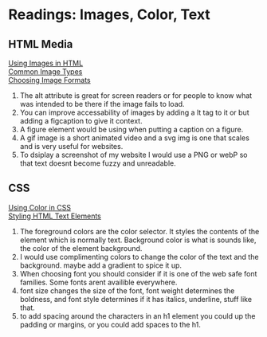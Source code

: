 # Readings: Images, Color, Text

## HTML Media
[Using Images in HTML](https://developer.mozilla.org/en-US/docs/Learn/HTML/Multimedia_and_embedding/Images_in_HTML)       
[Common Image Types](https://developer.mozilla.org/en-US/docs/Web/Media/Formats/Image_types)         
[Choosing Image Formats](https://developer.mozilla.org/en-US/docs/Web/Media/Formats/Image_types#choosing_an_image_format)      

1. The alt attribute is great for screen readers or for people to know what was intended to be there if the image fails to load.
2. You can improve accessability of images by adding a lt tag to it or but adding a figcaption to give it context.
3. A figure element would be using when putting a caption on a figure.
4. A gif image is a short animated video and a svg img is one that scales and is very useful for websites.
5. To dsiplay a screenshot of my website I would use a PNG or webP so that text doesnt become fuzzy and unreadable.

## CSS
[Using Color in CSS](https://developer.mozilla.org/en-US/docs/Web/CSS/CSS_Colors/Applying_color)       
[Styling HTML Text Elements](https://developer.mozilla.org/en-US/docs/Learn/CSS/Styling_text/Fundamentals)

1. The foreground colors are the color selector. It styles the contents of the element which is normally text. Background color is what is sounds like, the color of the element background.
2. I would use complimenting colors to change the color of the text and the background. maybe add a gradient to spice it up. 
3. When choosing font you should consider if it is one of the web safe font families. Some fonts arent availible everywhere.
4. font size changes the size of the font, font weight determines the boldness, and font style determines if it has italics, underline, stuff like that. 
5. to add spacing around the characters in an h1 element you could up the padding or margins, or you could add spaces to the h1.

